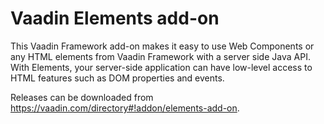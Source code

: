 # Vaadin Elements add-on

This Vaadin Framework add-on makes it easy to use Web Components or any HTML elements 
from Vaadin Framework with a server side Java API. With Elements, your server-side
application can have low-level access to HTML features such as DOM properties and events.

Releases can be downloaded from https://vaadin.com/directory#!addon/elements-add-on.
